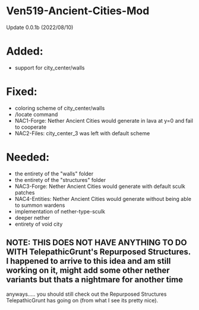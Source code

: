 
# Ven519-Ancient-Cities-Mod
Update 0.0.1b (2022/08/10) 
# Added: 
* support for city_center/walls
# Fixed: 
* coloring scheme of city_center/walls
* /locate command
* NAC1-Forge: Nether Ancient Cities would generate in lava at y=0 and fail to cooperate
* NAC2-Files: city_center_3 was left with default scheme
# Needed: 
* the entirety of the "walls" folder
* the entirety of the "structures" folder
* NAC3-Forge: Nether Ancient Cities would generate with default sculk patches
* NAC4-Entities: Nether Ancient Cities would generate without being able to summon wardens
* implementation of nether-type-sculk
* deeper nether
* entirety of void city
## NOTE: THIS DOES NOT HAVE ANYTHING TO DO WITH TelepathicGrunt's Repurposed Structures. I happened to arrive to this idea and am still working on it, might add some other nether variants but thats a nightmare for another time
anyways..... you should still check out the Repurposed Structures TelepathicGrunt has going on (from what I see its pretty nice). 
